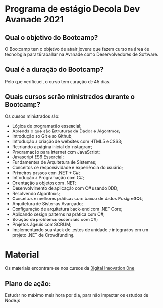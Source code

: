 # Programa de estágio Decola Dev Avanade 2021

## Qual o objetivo do Bootcamp?

O Bootcamp tem o objetivo de atrair jovens que fazem curso na área de tecnologia para t6rabalhar na Avanade como Desenvolvedores de Software.

## Qual é a duração do Bootcamp?

Pelo que verifiquei, o curso tem duração de 45 dias.

## Quais cursos serão ministrados durante o Bootcamp?

Os cursos ministrados são: 

- Lógica de programação essencial;
- Aprenda o que são Estruturas de Dados e Algorítmos;
- Introdução ao Git e ao Github;
- Introdução a criação de websites com HTML5 e CSS3;
- Recriando a página inicial do Instagram;
- Programação para internet com JavaScript;
- Javascript ES6 Essencial;
- Fundamentos de Arquitetura de Sistemas;
- Conceitos de responsividade e experiência do usuário;
- Primeiros passos com .NET + C#;
- Introdução a Programação com C#;
- Orientação a objetos com .NET;
- Desenvolvimento de aplicação com C# usando DDD;
- Resolvendo Algorítmos;
- Conceitos e melhores práticas com banco de dados PostgreSQL;
- Arquitetura de Sistemas Avançado;
- Configuração de arquitetura back-end com .NET Core;
- Aplicando design patterns na prática com C#;
- Solução de problemas essenciais com C#;
- Projetos ágeuis com SCRUM;
- Implementando sua stack de testes de unidade e integrados em um projeto .NET de Crowdfunding.

# Material

Os materiais encontram-se nos cursos da [Digital Innovation One](https://web.digitalinnovation.one)

## Plano de ação:

Estudar no máximo meia hora por dia, para não impactar os estudos de Node.js

